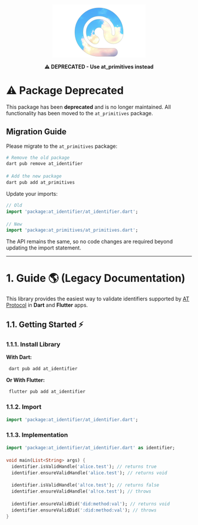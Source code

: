 <p align="center">
  <a href="https://github.com/myConsciousness/atproto.dart">
    <img alt="at_identifier" width="50%" height="auto" src="https://raw.githubusercontent.com/myConsciousness/atproto.dart/main/resources/pkg_logo.png">
  </a>
</p>

<p align="center">
  <b>⚠️ DEPRECATED - Use at_primitives instead</b>
</p>

# ⚠️ Package Deprecated

This package has been **deprecated** and is no longer maintained. All functionality has been moved to the `at_primitives` package.

## Migration Guide

Please migrate to the `at_primitives` package:

```bash
# Remove the old package
dart pub remove at_identifier

# Add the new package
dart pub add at_primitives
```

Update your imports:

```dart
// Old
import 'package:at_identifier/at_identifier.dart';

// New
import 'package:at_primitives/at_primitives.dart';
```

The API remains the same, so no code changes are required beyond updating the import statement.

---

# 1. Guide 🌎 (Legacy Documentation)

This library provides the easiest way to validate identifiers supported by [AT Protocol](https://atproto.com) in **Dart** and **Flutter** apps.

## 1.1. Getting Started ⚡

### 1.1.1. Install Library

**With Dart:**

```bash
 dart pub add at_identifier
```

**Or With Flutter:**

```bash
 flutter pub add at_identifier
```

### 1.1.2. Import

```dart
import 'package:at_identifier/at_identifier.dart';
```

### 1.1.3. Implementation

```dart
import 'package:at_identifier/at_identifier.dart' as identifier;

void main(List<String> args) {
  identifier.isValidHandle('alice.test'); // returns true
  identifier.ensureValidHandle('alice.test'); // returns void

  identifier.isValidHandle('al!ce.test'); // returns false
  identifier.ensureValidHandle('al!ce.test'); // throws

  identifier.ensureValidDid('did:method:val'); // returns void
  identifier.ensureValidDid(':did:method:val'); // throws
}
```
